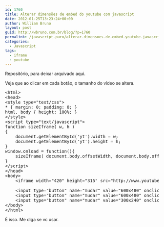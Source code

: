 ```yaml
---
id: 1760
title: Alterar dimensões de embed do youtube com javascript
date: 2012-01-25T13:23:24+00:00
author: William Bruno
layout: post
guid: http://wbruno.com.br/blog/?p=1760
permalink: /javascript-puro/alterar-dimensoes-de-embed-youtube-javascript/
categories:
  - Javascript
tags:
  - iframe
  - youtube
---
```

Repositório, para deixar arquivado aqui.
  
Veja que ao clicar em cada botão, o tamanho do vídeo se altera.

<pre name="code" class="html">&lt;html>
&lt;head>
&lt;style type="text/css">
* { margin: 0; padding: 0; }
html, body { height: 100%; }
&lt;/style>
&lt;script type="text/javascript">
function sizeIframe( w, h )
{
	document.getElementById('yt').width = w;
	document.getElementById('yt').height = h;
}
window.onload = function(){
	sizeIframe( document.body.offsetWidth, document.body.offsetHeight-30 );
}
&lt;/script>
&lt;/head>
&lt;body>
	&lt;iframe width="420" height="315" src="http://www.youtube.com/embed/tvaPMNq4Ey0" frameborder="0" allowfullscreen id="yt">&lt;/iframe>
	
	&lt;input type="button" name="mudar" value="600x480" onclick="sizeIframe( 600, 480 )" />
	&lt;input type="button" name="mudar" value="600x480" onclick="sizeIframe( 420, 315 )" />
	&lt;input type="button" name="mudar" value="300x240" onclick="sizeIframe( 300, 240 )" />
&lt;/body>
&lt;/html>
</pre>

É isso. Me diga se vc usar.